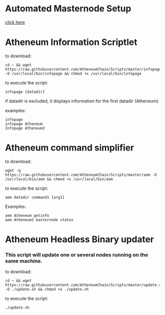 # Automated Masternode Setup
[click here](https://github.com/AtheneumChain/Scripts/tree/master/Masternode%20Setup)

# Atheneum Information Scriptlet 
to download:
```
cd ~ && wget https://raw.githubusercontent.com/AtheneumChain/Scripts/master/infopage -O /usr/local/bin/infopage && chmod +x /usr/local/bin/infopage
```

to execute the script:
```
infopage [datadir]
```
if datadir is excluded, it displays information for the first datadir (Atheneum)

examples:
```
infopage
infopage Atheneum
Infopage Atheneum2
```

# Atheneum command simplifier
to download:
```
wget -q https://raw.githubusercontent.com/AtheneumChain/Scripts/master/aem -O /usr/local/bin/aem && chmod +x /usr/local/bin/aem
```

to execute the script:
```
aem datadir command1 [arg1]
```
Examples:
```
aem Atheneum getinfo
aem Atheneum2 masternode status
```

# Atheneum Headless Binary updater 
### This script will update one or several nodes running on the same machine.
to download:
```
cd ~ && wget https://raw.githubusercontent.com/AtheneumChain/Scripts/master/update.sh -O ./update.sh && chmod +x ./update.sh
```

to execute the script:
```
./update.sh
```
